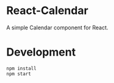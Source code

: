 # React-Calendar
</hr>

A simple Calendar component for React.


# Development

```
npm install
npm start
```

